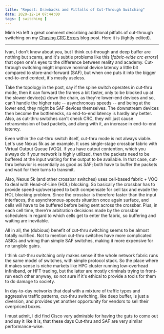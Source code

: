 ```yaml
---
title: "Repost: Drawbacks and Pitfalls of Cut-Through Switching"
date: 2020-12-14 07:44:00
tags: [ switching ]
---
```

Minh Ha left a great comment describing additional pitfalls of cut-through switching on my [Chasing CRC Errors](https://blog.ipspace.net/2020/12/chasing-crc-errors-data-center-fabric.html) blog post. Here it is (lightly edited).

---

Ivan, I don't know about you, but I think cut-through and deep buffer are nothing but scams, and it's subtle problems like this  [*fabric-wide crc errors*] that open one's eyes to the difference between reality and academy. Cut-through switching might improve nominal device latency a little bit compared to store-and-forward (SAF), but when one puts it into the bigger end-to-end context, it's mostly useless.
<!--more-->
Take the topology in the post, say if the spine switch operates in cut-thru mode, then it can forward the frames a bit faster, only to be blocked up at the slower device(s) down the chain, as they're lower-end devices and so, can't handle the higher rate -- asynchronous speeds -- and being at the lower end, they might be SAF devices themselves. The downstream devices then become the bottlenecks, so end-to-end latency is hardly any better. Also, as cut-thru switches can't check CRC, they will just cause retransmission of bad packets, and along with it, an increase in end-to-end latency.

Even within the cut-thru switch itself, cut-thru mode is not always viable. Let's use Nexus 5k as an example. It uses single-stage crossbar fabric with Virtual Output Queue (VOQ). If you have output contention, which you always do if your network is highly utilized, then the packets need to be buffered at the input waiting for the output to be available. In that case, cut-thru behavior is essentially as good as SAF; both have to buffer the packets and wait for their turns to transmit.

Also, Nexus 5k (and other crossbar switches) uses cell-based fabric + VOQ to deal with Head-of-Line (HOL) blocking. So basically the crossbar has to provide speed-up/overspeed to both compensate for cell tax and evade the HOL blocking problem. Since the crossbar is therefore faster than the input interfaces, the asynchronous-speeds situation once again surface, and cells will have to be buffered before being sent across the crossbar. Plus, in each cell time, there're arbitration decisions made by the crossbar schedulers in regard to which cells get to enter the fabric, so buffering and waiting are inevitable.

All in all, the (dubious) benefit of cut-thru switching seems to be almost totally nullified. Not to mention cut-thru switches have more complicated ASICs and wiring than simple SAF switches, making it more expensive for no tangible gains.

I think cut-thru switching only makes sense if the whole network fabric runs the same model of switches, with simple protocol stack. So the place where it makes sense is niche markets like HPC cluster running low-overhead infiniband, or HFT trading, but the latter are mostly criminals trying to front-run each other anyway, so not sure if it's ethical to provide a tools for them to do damage to society.

In day-to-day networks that deal with a mixture of traffic types and aggressive traffic patterns, cut-thru switching, like deep buffer, is just a diversion, and provides yet another opportunity for vendors to sell their overpriced boxes.

I must admit, I did find Cisco very admirable for having the guts to come out and say it like it is, that these days Cut-thru and SAF are very similar performance-wise.